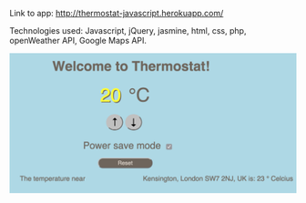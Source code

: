 Link to app: http://thermostat-javascript.herokuapp.com/

Technologies used:
Javascript, jQuery, jasmine, html, css, php, openWeather API, Google Maps API.

![sample](/public/images/sample.png)
